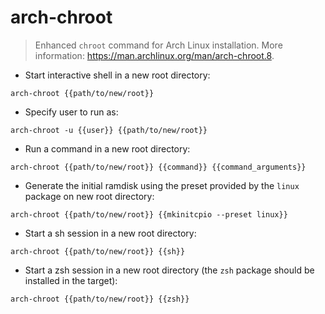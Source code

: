# arch-chroot

> Enhanced `chroot` command for Arch Linux installation.
> More information: <https://man.archlinux.org/man/arch-chroot.8>.

- Start interactive shell in a new root directory:

`arch-chroot {{path/to/new/root}}`

- Specify user to run as:

`arch-chroot -u {{user}} {{path/to/new/root}}`

- Run a command in a new root directory:

`arch-chroot {{path/to/new/root}} {{command}} {{command_arguments}}`

- Generate the initial ramdisk using the preset provided by the `linux` package on new root directory:

`arch-chroot {{path/to/new/root}} {{mkinitcpio --preset linux}}`

- Start a sh session in a new root directory:

`arch-chroot {{path/to/new/root}} {{sh}}`

- Start a zsh session in a new root directory (the `zsh` package should be installed in the target):

`arch-chroot {{path/to/new/root}} {{zsh}}`
